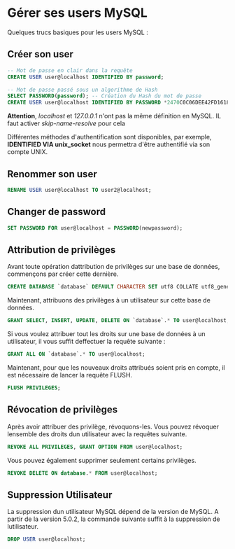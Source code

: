 # Gérer ses users MySQL

Quelques trucs basiques pour les users MySQL :

## Créer son user

``` sql
-- Mot de passe en clair dans la requête
CREATE USER user@localhost IDENTIFIED BY password;

-- Mot de passe passé sous un algorithme de Hash
SELECT PASSWORD(password); -- Création du Hash du mot de passe
CREATE USER user@localhost IDENTIFIED BY PASSWORD *2470C0C06DEE42FD1618BB9900DFG1E6Y89F4;
```

**Attention**, *localhost* et *127.0.0.1* n'ont pas la même définition
en MySQL. IL faut activer *skip-name-resolve* pour cela

Différentes méthodes d'authentification sont disponibles, par exemple,
**IDENTIFIED VIA unix_socket** nous permettra d'être authentifié via
son compte UNIX.

## Renommer son user

``` sql
RENAME USER user@localhost TO user2@localhost;
```

## Changer de password

``` sql
SET PASSWORD FOR user@localhost = PASSWORD(newpassword);
```

## Attribution de privilèges

Avant toute opération dattribution de privilèges sur une base de
données, commençons par créer cette dernière.

``` sql
CREATE DATABASE `database` DEFAULT CHARACTER SET utf8 COLLATE utf8_general_ci;
```

Maintenant, attribuons des privilèges à un utilisateur sur cette base de
données.

``` sql
GRANT SELECT, INSERT, UPDATE, DELETE ON `database`.* TO user@localhost;
```

Si vous voulez attribuer tout les droits sur une base de données à un
utilisateur, il vous suffit deffectuer la requête suivante :

``` sql
GRANT ALL ON `database`.* TO user@localhost;
```

Maintenant, pour que les nouveaux droits attribués soient pris en
compte, il est nécessaire de lancer la requête FLUSH.

``` sql
FLUSH PRIVILEGES;
```

## Révocation de privilèges

Après avoir attribuer des privilège, révoquons-les. Vous pouvez révoquer
lensemble des droits dun utilisateur avec la requêtes suivante.

``` sql
REVOKE ALL PRIVILEGES, GRANT OPTION FROM user@localhost;
```

Vous pouvez également supprimer seulement certains privilèges.

``` sql
REVOKE DELETE ON database.* FROM user@localhost;
```

## Suppression Utilisateur

La suppression dun utilisateur MySQL dépend de la version de MySQL. A
partir de la version 5.0.2, la commande suivante suffit à la suppression
de lutilisateur.

``` sql
DROP USER user@localhost;
```
